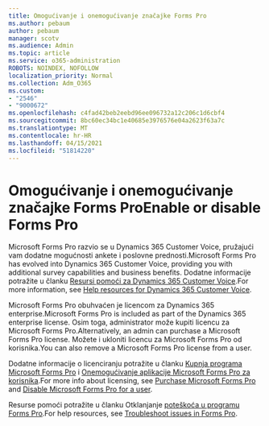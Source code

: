 ```yaml
---
title: Omogućivanje i onemogućivanje značajke Forms Pro
ms.author: pebaum
author: pebaum
manager: scotv
ms.audience: Admin
ms.topic: article
ms.service: o365-administration
ROBOTS: NOINDEX, NOFOLLOW
localization_priority: Normal
ms.collection: Adm_O365
ms.custom:
- "2546"
- "9000672"
ms.openlocfilehash: c4fad42beb2eebd96ee096732a12c206c1d6cbf4
ms.sourcegitcommit: 8bc60ec34bc1e40685e3976576e04a2623f63a7c
ms.translationtype: MT
ms.contentlocale: hr-HR
ms.lasthandoff: 04/15/2021
ms.locfileid: "51814220"
---
```

# <a name="enable-or-disable-forms-pro"></a><span data-ttu-id="646f6-102">Omogućivanje i onemogućivanje značajke Forms Pro</span><span class="sxs-lookup"><span data-stu-id="646f6-102">Enable or disable Forms Pro</span></span>

<span data-ttu-id="646f6-103">Microsoft Forms Pro razvio se u Dynamics 365 Customer Voice, pružajući vam dodatne mogućnosti ankete i poslovne prednosti.</span><span class="sxs-lookup"><span data-stu-id="646f6-103">Microsoft Forms Pro has evolved into Dynamics 365 Customer Voice, providing you with additional survey capabilities and business benefits.</span></span> <span data-ttu-id="646f6-104">Dodatne informacije potražite u članku [Resursi pomoći za Dynamics 365 Customer Voice](https://go.microsoft.com/fwlink/p/?linkid=2128357).</span><span class="sxs-lookup"><span data-stu-id="646f6-104">For more information, see [Help resources for Dynamics 365 Customer Voice](https://go.microsoft.com/fwlink/p/?linkid=2128357).</span></span>  

<span data-ttu-id="646f6-105">Microsoft Forms Pro obuhvaćen je licencom za Dynamics 365 enterprise.</span><span class="sxs-lookup"><span data-stu-id="646f6-105">Microsoft Forms Pro is included as part of the Dynamics 365 enterprise license.</span></span> <span data-ttu-id="646f6-106">Osim toga, administrator može kupiti licencu za Microsoft Forms Pro.</span><span class="sxs-lookup"><span data-stu-id="646f6-106">Alternatively, an admin can purchase a Microsoft Forms Pro license.</span></span> <span data-ttu-id="646f6-107">Možete i ukloniti licencu za Microsoft Forms Pro od korisnika.</span><span class="sxs-lookup"><span data-stu-id="646f6-107">You can also remove a Microsoft Forms Pro license from a user.</span></span>  

<span data-ttu-id="646f6-108">Dodatne informacije o licenciranju potražite u članku [Kupnja programa Microsoft Forms Pro](https://docs.microsoft.com/forms-pro/purchase#purchase-microsoft-forms-pro-for-users-in-a-dynamics-365-tenant) i [Onemogućivanje aplikacije Microsoft Forms Pro za korisnika](https://docs.microsoft.com/forms-pro/purchase#disable-microsoft-forms-pro-for-a-user-1).</span><span class="sxs-lookup"><span data-stu-id="646f6-108">For more info about licensing, see [Purchase Microsoft Forms Pro](https://docs.microsoft.com/forms-pro/purchase#purchase-microsoft-forms-pro-for-users-in-a-dynamics-365-tenant) and [Disable Microsoft Forms Pro for a user](https://docs.microsoft.com/forms-pro/purchase#disable-microsoft-forms-pro-for-a-user-1).</span></span>
  
<span data-ttu-id="646f6-109">Resurse pomoći potražite u članku Otklanjanje [poteškoća u programu Forms Pro](https://docs.microsoft.com/forms-pro/troubleshoot).</span><span class="sxs-lookup"><span data-stu-id="646f6-109">For help resources, see [Troubleshoot issues in Forms Pro](https://docs.microsoft.com/forms-pro/troubleshoot).</span></span>